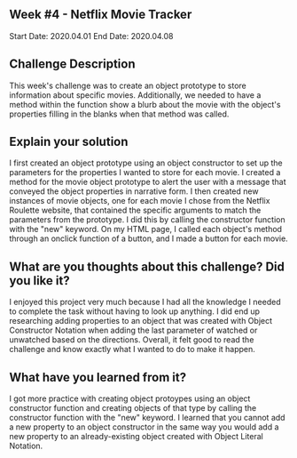 ## Week #4 - Netflix Movie Tracker

Start Date: 2020.04.01
End Date: 2020.04.08

## Challenge Description
This week's challenge was to create an object prototype to store information about specific movies. Additionally, we needed to have a method within the function show a blurb about the movie with the object's properties filling in the blanks when that method was called. 
 

## Explain your solution

I first created an object prototype using an object constructor to set up the parameters for the properties I wanted to store for each movie. I created a method for the movie object prototype to alert the user with a message that conveyed the object properties in narrative form. I then created new instances of movie objects, one for each movie I chose from the Netflix Roulette website, that contained the specific arguments to match the parameters from the prototype. I did this by calling the constructor function with the "new" keyword. On my HTML page, I called each object's method through an onclick function of a button, and I made a button for each movie. 

## What are you thoughts about this challenge? Did you like it?

I enjoyed this project very much because I had all the knowledge I needed to complete the task without having to look up anything. I did end up researching adding properties to an object that was created with Object Constructor Notation when adding the last parameter of watched or unwatched based on the directions. Overall, it felt good to read the challenge and know exactly what I wanted to do to make it happen.


## What have you learned from it?
I got more practice with creating object protoypes using an object constructor function and creating objects of that type by calling the constructor function with the "new" keyword. I learned that you cannot add a new property to an object constructor in the same way you would add a new property to an already-existing object created with Object Literal Notation. 

